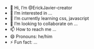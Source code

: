 - 👋 Hi, I’m @ErickJavier-creator
- 👀 I’m interested in ...
- 🌱 I’m currently learning css, javascript
- 💞️ I’m looking to collaborate on ...
- 📫 How to reach me ...
- 😄 Pronouns: he/him
- ⚡ Fun fact: ...

<!---
anoteruser/anoteruser is a ✨ special ✨ repository because its `README.md` (this file) appears on your GitHub profile.
You can click the Preview link to take a look at your changes.
--->
